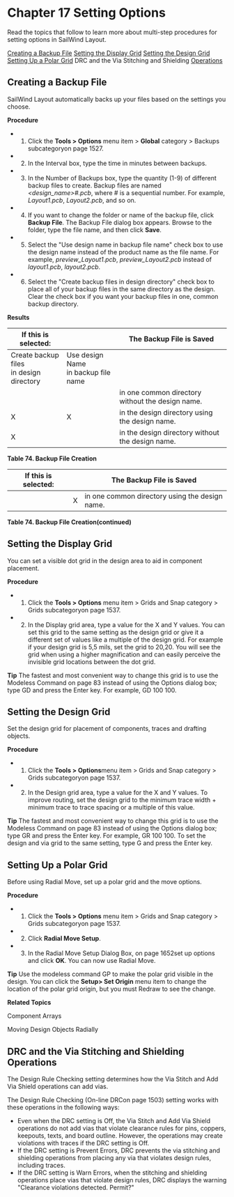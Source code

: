 # Chapter 17 Setting Options
Read the topics that follow to learn more about multi-step procedures for setting options in SailWind Layout.

[Creating a Backup File](#page-0-0) [Setting the Display Grid](#page-1-0) [Setting the Design Grid](#page-1-1) [Setting Up a Polar Grid](#page-1-2) DRC and the Via Stitching and Shielding [Operations](#page-2-0)

## Creating a Backup File
SailWind Layout automatically backs up your files based on the settings you choose.

**Procedure**

- 1. Click the **Tools > Options** menu item > **Global** category > Backups subcategoryon page 1527.
- 2. In the Interval box, type the time in minutes between backups.
- 3. In the Number of Backups box, type the quantity (1-9) of different backup files to create. Backup files are named *<design\_name>#.pcb*, where # is a sequential number. For example, *Layout1.pcb*, *Layout2.pcb*, and so on.
- 4. If you want to change the folder or name of the backup file, click **Backup File**. The Backup File dialog box appears. Browse to the folder, type the file name, and then click **Save**.
- 5. Select the "Use design name in backup file name" check box to use the design name instead of the product name as the file name. For example, *preview\_Layout1.pcb*, *preview\_Layout2.pcb* instead of *layout1.pcb*, *layout2.pcb*.
- 6. Select the "Create backup files in design directory" check box to place all of your backup files in the same directory as the design. Clear the check box if you want your backup files in one, common backup directory.

**Results**

| If this is selected:                       |                                        | The Backup File is Saved                         |
|--------------------------------------------|----------------------------------------|--------------------------------------------------|
| Create backup files<br>in design directory | Use design Name<br>in backup file name |                                                  |
|                                            |                                        | in one common directory without the design name. |
| X                                          | X                                      | in the design directory using the design name.   |
| X                                          |                                        | in the design directory without the design name. |

**Table 74. Backup File Creation**

| If this is selected: |   | The Backup File is Saved                       |
|----------------------|---|------------------------------------------------|
|                      | X | in one common directory using the design name. |

**Table 74. Backup File Creation(continued)**

## Setting the Display Grid
You can set a visible dot grid in the design area to aid in component placement.

**Procedure**

- 1. Click the **Tools > Options** menu item > Grids and Snap category > Grids subcategoryon page 1537.
- 2. In the Display grid area, type a value for the X and Y values. You can set this grid to the same setting as the design grid or give it a different set of values like a multiple of the design grid. For example if your design grid is 5,5 mils, set the grid to 20,20. You will see the grid when using a higher magnification and can easily perceive the invisible grid locations between the dot grid.

**Tip** The fastest and most convenient way to change this grid is to use the Modeless Command on page 83 instead of using the Options dialog box; type GD <x> <y> and press the Enter key. For example, GD 100 100.

## Setting the Design Grid
Set the design grid for placement of components, traces and drafting objects.

**Procedure**

- 1. Click the **Tools > Options**menu item > Grids and Snap category > Grids subcategoryon page 1537.
- 2. In the Design grid area, type a value for the X and Y values. To improve routing, set the design grid to the minimum trace width + minimum trace to trace spacing or a multiple of this value.

**Tip** The fastest and most convenient way to change this grid is to use the Modeless Command on page 83 instead of using the Options dialog box; type GR <x> <y> and press the Enter key. For example, GR 100 100. To set the design and via grid to the same setting, type G <x> <y> and press the Enter key.

## Setting Up a Polar Grid
Before using Radial Move, set up a polar grid and the move options.

**Procedure**

- 1. Click the **Tools > Options** menu item > Grids and Snap category > Grids subcategoryon page 1537.
- 2. Click **Radial Move Setup**.
- 3. In the Radial Move Setup Dialog Box, on page 1652set up options and click **OK**. You can now use Radial Move.

**Tip** Use the modeless command GP to make the polar grid visible in the design. You can click the **Setup> Set Origin** menu item to change the location of the polar grid origin, but you must Redraw to see the change.

**Related Topics**

Component Arrays

Moving Design Objects Radially

## DRC and the Via Stitching and Shielding Operations
The Design Rule Checking setting determines how the Via Stitch and Add Via Shield operations can add vias.

The Design Rule Checking (On-line DRCon page 1503) setting works with these operations in the following ways:

- Even when the DRC setting is Off, the Via Stitch and Add Via Shield operations do not add vias that violate clearance rules for pins, coppers, keepouts, texts, and board outline. However, the operations may create violations with traces if the DRC setting is Off.
- If the DRC setting is Prevent Errors, DRC prevents the via stitching and shielding operations from placing any via that violates design rules, including traces.
- If the DRC setting is Warn Errors, when the stitching and shielding operations place vias that violate design rules, DRC displays the warning "Clearance violations detected. Permit?"
